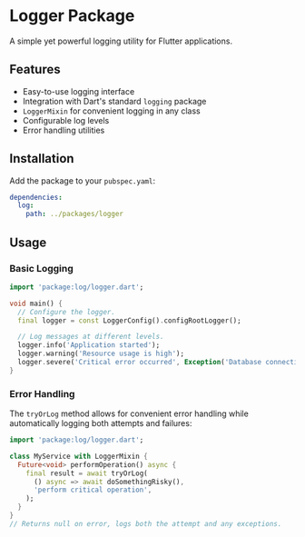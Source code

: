 # Logger Package

A simple yet powerful logging utility for Flutter applications.

## Features

- Easy-to-use logging interface
- Integration with Dart's standard `logging` package
- `LoggerMixin` for convenient logging in any class
- Configurable log levels
- Error handling utilities

## Installation

Add the package to your `pubspec.yaml`:

```yaml
dependencies:
  log:
    path: ../packages/logger
```

## Usage

### Basic Logging

```dart
import 'package:log/logger.dart';

void main() {
  // Configure the logger.
  final logger = const LoggerConfig().configRootLogger();

  // Log messages at different levels.
  logger.info('Application started');
  logger.warning('Resource usage is high');
  logger.severe('Critical error occurred', Exception('Database connection failed'));
}
```

### Error Handling

The `tryOrLog` method allows for convenient error handling while automatically logging both attempts and failures:

```dart
import 'package:log/logger.dart';

class MyService with LoggerMixin {
  Future<void> performOperation() async {
    final result = await tryOrLog(
      () async => await doSomethingRisky(),
      'perform critical operation',
    );
  }
}
// Returns null on error, logs both the attempt and any exceptions.
```
